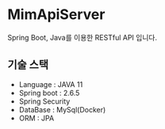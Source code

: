 # MimApiServer

Spring Boot, Java를 이용한 RESTful API 입니다.

## 기술 스택
* Language : JAVA 11
* Spring boot : 2.6.5
* Spring Security
* DataBase : MySql(Docker)
* ORM : JPA
